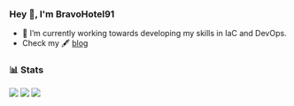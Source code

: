 ### Hey 👋, I'm BravoHotel91

- 🔭 I’m currently working towards developing my skills in IaC and DevOps.
- Check my 🖋 [blog](http://blog.berzerkium.com/)

### 📊 Stats
![](https://github-profile-summary-cards.vercel.app/api/cards/profile-details?username=bravohotel91&theme=radical)
![](https://github-profile-summary-cards.vercel.app/api/cards/most-commit-language?username=bravohotel91&theme=radical)
![](https://github-profile-summary-cards.vercel.app/api/cards/stats?username=bravohotel91&theme=radical)
